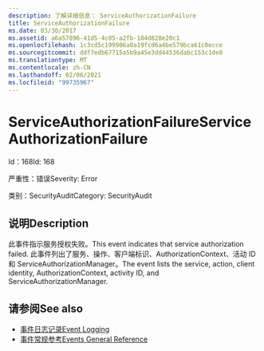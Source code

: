 ```yaml
---
description: 了解详细信息： ServiceAuthorizationFailure
title: ServiceAuthorizationFailure
ms.date: 03/30/2017
ms.assetid: a6a57896-41d5-4c05-a2fb-184d828e20c1
ms.openlocfilehash: 1c3cd5c199906a0a19fcd6a4be579bca61c0ecce
ms.sourcegitcommit: ddf7edb67715a5b9a45e3dd44536dabc153c1de0
ms.translationtype: MT
ms.contentlocale: zh-CN
ms.lasthandoff: 02/06/2021
ms.locfileid: "99735967"
---
```

# <a name="serviceauthorizationfailure"></a><span data-ttu-id="bac82-103">ServiceAuthorizationFailure</span><span class="sxs-lookup"><span data-stu-id="bac82-103">ServiceAuthorizationFailure</span></span>

<span data-ttu-id="bac82-104">Id：168</span><span class="sxs-lookup"><span data-stu-id="bac82-104">Id: 168</span></span>  
  
 <span data-ttu-id="bac82-105">严重性：错误</span><span class="sxs-lookup"><span data-stu-id="bac82-105">Severity: Error</span></span>  
  
 <span data-ttu-id="bac82-106">类别：SecurityAudit</span><span class="sxs-lookup"><span data-stu-id="bac82-106">Category: SecurityAudit</span></span>  
  
## <a name="description"></a><span data-ttu-id="bac82-107">说明</span><span class="sxs-lookup"><span data-stu-id="bac82-107">Description</span></span>  

 <span data-ttu-id="bac82-108">此事件指示服务授权失败。</span><span class="sxs-lookup"><span data-stu-id="bac82-108">This event indicates that service authorization failed.</span></span> <span data-ttu-id="bac82-109">此事件列出了服务、操作、客户端标识、AuthorizationContext、活动 ID 和 ServiceAuthorizationManager。</span><span class="sxs-lookup"><span data-stu-id="bac82-109">The event lists the service, action, client identity, AuthorizationContext, activity ID, and ServiceAuthorizationManager.</span></span>  
  
## <a name="see-also"></a><span data-ttu-id="bac82-110">请参阅</span><span class="sxs-lookup"><span data-stu-id="bac82-110">See also</span></span>

- [<span data-ttu-id="bac82-111">事件日志记录</span><span class="sxs-lookup"><span data-stu-id="bac82-111">Event Logging</span></span>](index.md)
- [<span data-ttu-id="bac82-112">事件常规参考</span><span class="sxs-lookup"><span data-stu-id="bac82-112">Events General Reference</span></span>](events-general-reference.md)
